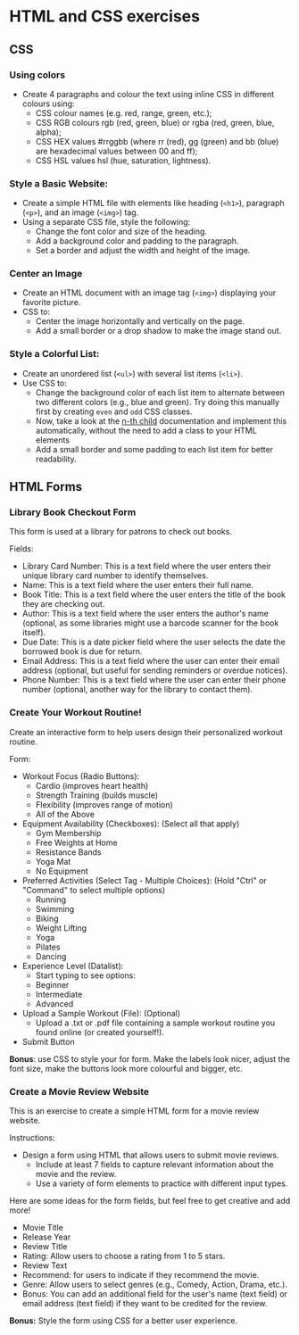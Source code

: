 # HTML and CSS exercises

## CSS

### Using colors

- Create 4 paragraphs and colour the text using inline CSS in different colours using:
  - CSS colour names (e.g. red, range, green, etc.); 
  - CSS RGB colours rgb (red, green, blue) or rgba (red, green, blue, alpha); 
  - CSS HEX values #rrggbb (where rr (red), gg (green) and bb (blue) are hexadecimal values between 00 and ff); 
  - CSS HSL values hsl (hue, saturation, lightness).

### Style a Basic Website:

- Create a simple HTML file with elements like heading (`<h1>`), paragraph (`<p>`), and an image (`<img>`) tag.
- Using a separate CSS file, style the following:
  - Change the font color and size of the heading. 
  - Add a background color and padding to the paragraph. 
  - Set a border and adjust the width and height of the image.

### Center an Image

- Create an HTML document with an image tag (`<img>`) displaying your favorite picture. 
- CSS to:
  - Center the image horizontally and vertically on the page.
  - Add a small border or a drop shadow to make the image stand out.

### Style a Colorful List:

- Create an unordered list (`<ul>`) with several list items (`<li>`). 
- Use CSS to:
  - Change the background color of each list item to alternate between two different colors (e.g., blue and green). Try doing this manually first by creating `even` and `odd` CSS classes.
  - Now, take a look at the [n-th child](https://developer.mozilla.org/en-US/docs/Web/CSS/:nth-child) documentation and implement this automatically, without the need to add a class to your HTML elements
  - Add a small border and some padding to each list item for better readability.

## HTML Forms

### Library Book Checkout Form

This form is used at a library for patrons to check out books.

Fields:
- Library Card Number: This is a text field where the user enters their unique library card number to identify themselves.
- Name: This is a text field where the user enters their full name.
- Book Title: This is a text field where the user enters the title of the book they are checking out.
- Author: This is a text field where the user enters the author's name (optional, as some libraries might use a barcode scanner for the book itself).
- Due Date: This is a date picker field where the user selects the date the borrowed book is due for return.
- Email Address: This is a text field where the user can enter their email address (optional, but useful for sending reminders or overdue notices).
- Phone Number: This is a text field where the user can enter their phone number (optional, another way for the library to contact them).

### Create Your Workout Routine!

Create an interactive form to help users design their personalized workout routine.

Form:
- Workout Focus (Radio Buttons):
  - Cardio (improves heart health)
  - Strength Training (builds muscle)
  - Flexibility (improves range of motion)
  - All of the Above
- Equipment Availability (Checkboxes): (Select all that apply)
  - Gym Membership 
  - Free Weights at Home 
  - Resistance Bands 
  - Yoga Mat 
  - No Equipment
- Preferred Activities (Select Tag - Multiple Choices): (Hold "Ctrl" or "Command" to select multiple options)
  - Running 
  - Swimming 
  - Biking 
  - Weight Lifting 
  - Yoga 
  - Pilates 
  - Dancing
- Experience Level (Datalist):
  - Start typing to see options:
  - Beginner 
  - Intermediate 
  - Advanced
- Upload a Sample Workout (File): (Optional)
  - Upload a .txt or .pdf file containing a sample workout routine you found online (or created yourself!).
- Submit Button

**Bonus**: use CSS to style your for form. Make the labels look nicer, adjust the font size, make the buttons look more colourful and bigger, etc.

### Create a Movie Review Website

This is an exercise to create a simple HTML form for a movie review website.

Instructions:
- Design a form using HTML that allows users to submit movie reviews. 
  - Include at least 7 fields to capture relevant information about the movie and the review. 
  - Use a variety of form elements to practice with different input types.

Here are some ideas for the form fields, but feel free to get creative and add more!

- Movie Title 
- Release Year 
- Review Title 
- Rating: Allow users to choose a rating from 1 to 5 stars.
- Review Text
- Recommend: for users to indicate if they recommend the movie.
- Genre: Allow users to select genres (e.g., Comedy, Action, Drama, etc.).
- Bonus: You can add an additional field for the user's name (text field) or email address (text field) if they want to be credited for the review.

**Bonus:** Style the form using CSS for a better user experience.
